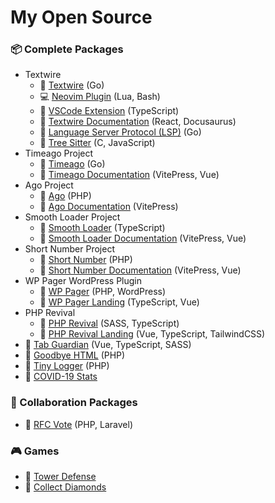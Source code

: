 # My Open Source

### 📦 Complete Packages
- Textwire
  - 🐧 [Textwire](https://github.com/textwire/textwire) (Go)
  - 💻 [Neovim Plugin](https://github.com/textwire/textwire.nvim) (Lua, Bash)
  - 🐧 [VSCode Extension](https://github.com/textwire/vscode-textwire) (TypeScript)
  - 🐧 [Textwire Documentation](https://github.com/textwire/textwire.github.io) (React, Docusaurus)
  - 🐧 [Language Server Protocol (LSP)](https://github.com/textwire/lsp) (Go)
  - 🐧 [Tree Sitter](https://github.com/textwire/tree-sitter-textwire) (C, JavaScript)
- Timeago Project
  - 🐧 [Timeago](https://github.com/SerhiiCho/timeago) (Go)
  - 🐧 [Timeago Documentation](https://github.com/time-ago/time-ago.github.io) (VitePress, Vue)
- Ago Project
  - 🐧 [Ago](https://github.com/php-ago/ago) (PHP)
  - 🐧 [Ago Documentation](https://github.com/php-ago/php-ago.github.io) (VitePress)
- Smooth Loader Project
  - 🐧 [Smooth Loader](https://github.com/smooth-loader/smooth-loader) (TypeScript)
  - 🐧 [Smooth Loader Documentation](https://github.com/smooth-loader/smooth-loader.github.io) (VitePress, Vue)
- Short Number Project
  - 🐧 [Short Number](https://github.com/short-number/short-number) (PHP)
  - 🐧 [Short Number Documentation](https://github.com/short-number/short-number.github.io) (VitePress, Vue)
- WP Pager WordPress Plugin
  - 🐧 [WP Pager](https://github.com/wp-pager/wp-pager) (PHP, WordPress)
  - 🐧 [WP Pager Landing](https://github.com/wp-pager/wp-pager.github.io) (TypeScript, Vue)
- PHP Revival
  - 🐧 [PHP Revival](https://github.com/php-revival/php-revival) (SASS, TypeScript)
  - 🐧 [PHP Revival Landing](https://github.com/php-revival/php-revival.github.io) (Vue, TypeScript, TailwindCSS)
- 🐧 [Tab Guardian](https://github.com/tab-guardian/tab-guardian) (Vue, TypeScript, SASS)
- 🐧 [Goodbye HTML](https://github.com/goodbye-html/goodbye-html) (PHP)
- 🐧 [Tiny Logger](https://github.com/tiny-logger/tiny-logger) (PHP)
- 🐧 [COVID-19 Stats](https://github.com/SerhiiCho/covid19-stats)

### 🤝 Collaboration Packages
- 🐧 [RFC Vote](https://github.com/brendt/rfc-vote) (PHP, Laravel)

### 🎮 Games
- 🐧 [Tower Defense](https://github.com/SerhiiChoGames/tower-defense)
- 🐧 [Collect Diamonds](https://github.com/SerhiiChoGames/collect-diamonds)
